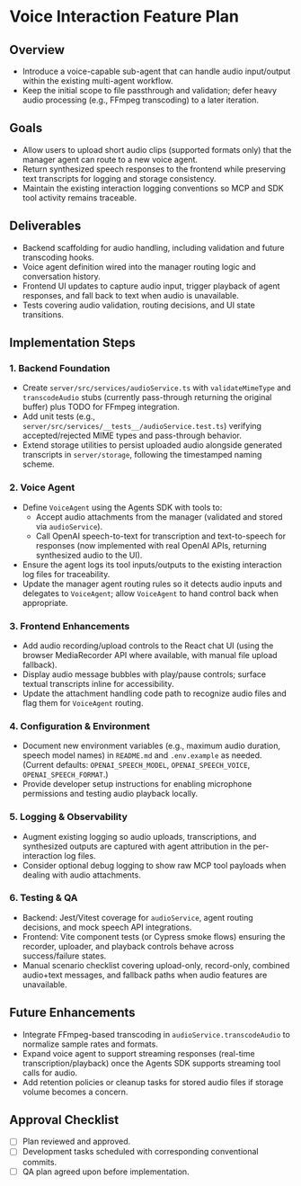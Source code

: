 # Voice Interaction Feature Plan

## Overview
- Introduce a voice-capable sub-agent that can handle audio input/output within the existing multi-agent workflow.
- Keep the initial scope to file passthrough and validation; defer heavy audio processing (e.g., FFmpeg transcoding) to a later iteration.

## Goals
- Allow users to upload short audio clips (supported formats only) that the manager agent can route to a new voice agent.
- Return synthesized speech responses to the frontend while preserving text transcripts for logging and storage consistency.
- Maintain the existing interaction logging conventions so MCP and SDK tool activity remains traceable.

## Deliverables
- Backend scaffolding for audio handling, including validation and future transcoding hooks.
- Voice agent definition wired into the manager routing logic and conversation history.
- Frontend UI updates to capture audio input, trigger playback of agent responses, and fall back to text when audio is unavailable.
- Tests covering audio validation, routing decisions, and UI state transitions.

## Implementation Steps

### 1. Backend Foundation
- Create `server/src/services/audioService.ts` with `validateMimeType` and `transcodeAudio` stubs (currently pass-through returning the original buffer) plus TODO for FFmpeg integration.
- Add unit tests (e.g., `server/src/services/__tests__/audioService.test.ts`) verifying accepted/rejected MIME types and pass-through behavior.
- Extend storage utilities to persist uploaded audio alongside generated transcripts in `server/storage`, following the timestamped naming scheme.

### 2. Voice Agent
- Define `VoiceAgent` using the Agents SDK with tools to:
  - Accept audio attachments from the manager (validated and stored via `audioService`).
  - Call OpenAI speech-to-text for transcription and text-to-speech for responses (now implemented with real OpenAI APIs, returning synthesized audio to the UI).
- Ensure the agent logs its tool inputs/outputs to the existing interaction log files for traceability.
- Update the manager agent routing rules so it detects audio inputs and delegates to `VoiceAgent`; allow `VoiceAgent` to hand control back when appropriate.

### 3. Frontend Enhancements
- Add audio recording/upload controls to the React chat UI (using the browser MediaRecorder API where available, with manual file upload fallback).
- Display audio message bubbles with play/pause controls; surface textual transcripts inline for accessibility.
- Update the attachment handling code path to recognize audio files and flag them for `VoiceAgent` routing.

### 4. Configuration & Environment
- Document new environment variables (e.g., maximum audio duration, speech model names) in `README.md` and `.env.example` as needed. (Current defaults: `OPENAI_SPEECH_MODEL`, `OPENAI_SPEECH_VOICE`, `OPENAI_SPEECH_FORMAT`.)
- Provide developer setup instructions for enabling microphone permissions and testing audio playback locally.

### 5. Logging & Observability
- Augment existing logging so audio uploads, transcriptions, and synthesized outputs are captured with agent attribution in the per-interaction log files.
- Consider optional debug logging to show raw MCP tool payloads when dealing with audio attachments.

### 6. Testing & QA
- Backend: Jest/Vitest coverage for `audioService`, agent routing decisions, and mock speech API integrations.
- Frontend: Vite component tests (or Cypress smoke flows) ensuring the recorder, uploader, and playback controls behave across success/failure states.
- Manual scenario checklist covering upload-only, record-only, combined audio+text messages, and fallback paths when audio features are unavailable.

## Future Enhancements
- Integrate FFmpeg-based transcoding in `audioService.transcodeAudio` to normalize sample rates and formats.
- Expand voice agent to support streaming responses (real-time transcription/playback) once the Agents SDK supports streaming tool calls for audio.
- Add retention policies or cleanup tasks for stored audio files if storage volume becomes a concern.

## Approval Checklist
- [ ] Plan reviewed and approved.
- [ ] Development tasks scheduled with corresponding conventional commits.
- [ ] QA plan agreed upon before implementation.
